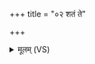 +++
title = "०२ शतं ते"

+++
<details><summary>मूलम् (VS)</summary>

श॒तं ते॑ दर्भ॒ वर्मा॑णि स॒हस्रं॑ वी॒र्या᳡णि ते।  
तम॒स्मै विश्वे॒ त्वां दे॑वा ज॒रसे॒ भर्त॒वा अ॑दुः ॥
</details>